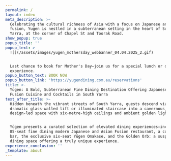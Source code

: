 ```yaml
---
permalink: /
layout: index
meta_description: >-
  Celebrating the cultural richness of Asia with a focus on Japanese and Asian
  fusion, Yugen is nestled in a subterranean setting in the heart of South
  Yarra, at the corner of Chapel St and Toorak Road.
show_popup: true
popup_title: ''
popup_text: >
  ![](/assets/images/yugen_mothersday_webbanner_04.04.2025_2.gif)


  Last chance to book for Mother's Day–join us for a special lunch or dinner
  experience.
popup_button_text: BOOK NOW
popup_button_link: 'https://yugendining.com.au/reservations'
title: >-
  Yūgen: A Bold, Subterranean Fine Dining Destination Offering Japanese & Asian
  Fusion Cuisine and Cocktails in South Yarra
text_after_title: >-
  Hidden beneath the vibrant streets of South Yarra, guests descend via a
  dramatic glass-walled lift or illuminated staircase into a cavernous,
  design-led space with six-metre-high ceilings and ambient golden light.


  Yūgen presents a curated selection of elevated dining experiences—including an
  85-seat fine dining modern Japanese and Asian Fusion restaurant, a cocktail
  bar, the exclusive six-seat Yūgen Omakase, and the Golden Orb: a suspended VIP
  dining space offering a truly unique experience.
experience_conclusion: ''
_template: about
---
```


